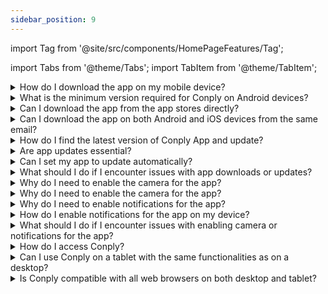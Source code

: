 ```yaml
---
sidebar_position: 9
---
```


import Tag from '@site/src/components/HomePageFeatures/Tag';


import Tabs from '@theme/Tabs';
import TabItem from '@theme/TabItem';

<Tabs>
    <TabItem value="android" label="iOS/Android" default>
    <details>
  <summary>How do I download the app on my mobile device?</summary>
  <div>
    <div>You can download the app by accessing the email you've received, which contains links for both the Android and iOS app stores. Simply click on the respective link to initiate the download.</div>
  </div>
</details>
    <details>
  <summary>What is the minimum version required for Conply on Android devices?</summary>
  <div>
    <div>
    <p>Supported devices:</p>
    <p>Conply for iOS requires a device running iOS 14.0 or later. Conply for Android requires a device running Android 9.0 and up. Any other mobile operating system that is not the standard version of Android OS is not officially supported; your device may run into compatibility issues with the mobile app.</p>
    </div>
  </div>
</details>
    <details>
  <summary>Can I download the app from the app stores directly?</summary>
  <div>
    <div>Yes, you can also download the app directly from the Google Play Store (Android) and the App Store (iOS) by searching for the app and clicking "Install" or "Get."</div>
  </div>
</details>
<details>
  <summary>Can I download the app on both Android and iOS devices from the same email?</summary>
  <div>
    <div>Yes, you can use the email links to download and install the app on both Android and iOS devices, ensuring accessibility across multiple platforms.</div>
  </div>
</details>
    <details>
  <summary>How do I find the latest version of Conply App and update?</summary>
  <div>
    <div>You can find the latest versions of the Conply App by visiting Google Play. From here, you can see what's new with the app and install the latest version.</div>
  </div>
</details>
<details>
  <summary>Are app updates essential?</summary>
  <div>
    <div>App updates often include bug fixes, security enhancements, and new features, making it a good practice to keep your app up to date.</div>
  </div>
</details>
<details>
  <summary>Can I set my app to update automatically?</summary>
  <div>
    <div>Yes, you can enable automatic updates in your device's settings to ensure your apps are updated without manual intervention.</div>
  </div>
</details>
<details>
  <summary>What should I do if I encounter issues with app downloads or updates?</summary>
  <div>
    <div>If you face difficulties with downloads or updates, check your internet connection, clear cache and data, restart your device, or contact our support team for assistance.</div>
  </div>
</details>
<details>
  <summary>Why do I need to enable the camera for the app?</summary>
  <div>
    <div>Enabling the camera is essential for completing your registration process. It allows you to capture and upload documents or images required for verification.</div>
  </div>
</details>
<details>
  <summary>Why do I need to enable the camera for the app?</summary>
  <div>
    <div>To enable the camera, go to your device's settings, find the app in the permissions or settings section, and grant it access to your device's camera.</div>
  </div>
</details>
<details>
  <summary>Why do I need to enable notifications for the app?</summary>
  <div>
    <div>Enabling notifications is crucial to receive important updates, such as the latest toolbox talks, trainings, and other essential information in real-time.</div>
  </div>
</details>
<details>
  <summary>How do I enable notifications for the app on my device?</summary>
  <div>
    <div>To enable notifications, go to your device's settings, locate the app in the notifications section, and ensure that notifications are allowed.</div>
  </div>
</details>
<details>
  <summary>What should I do if I encounter issues with enabling camera or notifications for the app?</summary>
  <div>
    <div>T If you face difficulties with enabling these permissions, check your device's settings, clear cache and data, restart your device, or contact our support team for guidance and assistance.</div>
  </div>
</details>
    </TabItem>
    <TabItem value="browser" label="Browser/Tablet" default>
<details>
  <summary>How do I access Conply?</summary>
  <div>
    <div>
    <p>You can access Conply in two convenient ways:</p>
    <p> -  Via the link provided in the invitation email, which includes your credentials.</p>
    <p> - By navigating to Conply's official website at [conply.io](https://conply.io) and logging in with your credentials</p>
    </div>
  </div>
</details>
<details>
  <summary>Can I use Conply on a tablet with the same functionalities as on a desktop?</summary>
  <div>
    <div>Yes, Conply ensures a seamless experience by offering the same set of functionalities on tablet devices through web browsers. You can enjoy all the features and tools while on the go.
</div>
  </div>
</details>
<details>
  <summary>Is Conply compatible with all web browsers on both desktop and tablet?
  </summary>
  <div>
    <div>Conply is designed to be compatible with a wide range of web browsers, ensuring a consistent experience for users on both desktop and tablet devices.
</div>
  </div>
</details>
    </TabItem>
</Tabs>



